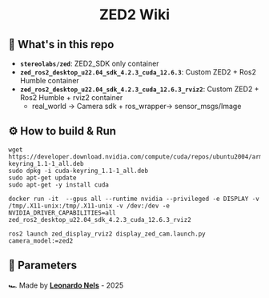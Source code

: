 <div align="center">
    <h1>ZED2 Wiki</h1>
</div>

## :open_file_folder: What's in this repo
- **`stereolabs/zed`**: ZED2_SDK only container
- **`zed_ros2_desktop_u22.04_sdk_4.2.3_cuda_12.6.3`**: Custom ZED2 + Ros2 Humble container
- **`zed_ros2_desktop_u22.04_sdk_4.2.3_cuda_12.6.3_rviz2`**: Custom ZED2 + Ros2 Humble + rviz2 container
    - real_world → Camera sdk + ros_wrapper→ sensor_msgs/Image

## :gear: How to build & Run
```commandline
wget https://developer.download.nvidia.com/compute/cuda/repos/ubuntu2004/arm64/cuda-keyring_1.1-1_all.deb
sudo dpkg -i cuda-keyring_1.1-1_all.deb
sudo apt-get update
sudo apt-get -y install cuda
```
```commandline
docker run -it  --gpus all --runtime nvidia --privileged -e DISPLAY -v /tmp/.X11-unix:/tmp/.X11-unix -v /dev:/dev -e NVIDIA_DRIVER_CAPABILITIES=all zed_ros2_desktop_u22.04_sdk_4.2.3_cuda_12.6.3_rviz2
```
```commandline
ros2 launch zed_display_rviz2 display_zed_cam.launch.py camera_model:=zed2
```


## :abacus: Parameters



🏎️ Made by [**Leonardo Nels**](https://github.com/leonardonels) - 2025
